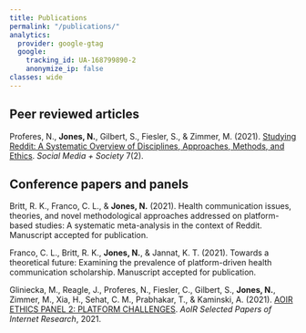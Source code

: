 ```yaml
---
title: Publications
permalink: "/publications/"
analytics:
  provider: google-gtag
  google:
    tracking_id: UA-168799890-2
    anonymize_ip: false
classes: wide    
---
```

## Peer reviewed articles

Proferes, N., **Jones, N.**, Gilbert, S., Fiesler, S., & Zimmer, M. (2021). [Studying Reddit: A Systematic Overview of Disciplines, Approaches, Methods, and Ethics](https://doi.org/10.1177%2F20563051211019004). *Social Media + Society* 7(2).

## Conference papers and panels

Britt, R. K., Franco, C. L., & **Jones, N.** (2021). Health communication issues, theories, and novel methodological approaches addressed on platform-based studies: A systematic meta-analysis in the context of Reddit. Manuscript accepted for publication.

Franco, C. L., Britt, R. K., **Jones, N.**, & Jannat, K. T. (2021). Towards a theoretical future: Examining the prevalence of platform-driven health communication scholarship. Manuscript accepted for publication.

Gliniecka, M., Reagle, J., Proferes, N., Fiesler, C., Gilbert, S., **Jones, N.**, Zimmer, M., Xia, H., Sehat, C. M., Prabhakar, T., & Kaminski, A. (2021). [AOIR ETHICS PANEL 2: PLATFORM CHALLENGES](https://doi.org/10.5210/spir.v2021i0.12096). *AoIR Selected Papers of Internet Research*, 2021.
